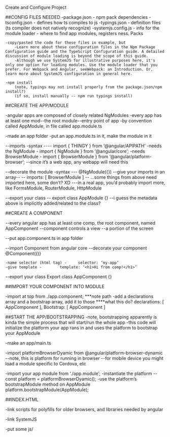 Create and Configure Project

##CONFIG FILES NEEDED
	-package.json - npm pack dependencies
	-tsconfig.json - defines how ts compiles to js
	-typings.json - definition files (ts compiler does not natively recognize)
	-systemjs.config.js - info for the module loader - where to find app modules, registers ness. Packs

	-copy/pasted the code for these files in example, but 
		-Learn more about these configuration files in the Npm Package Configuration guide and the TypeScript Configuration guide. A detailed discussion of module loading is beyond the scope of this guide.
		-Although we use SystemJS for illustrative purposes here, it's only one option for loading modules. Use the module loader that you prefer. For Webpack and Angular, seeWebpack: an Introduction. Or, learn more about SystemJS configuration in general here.

	-npm install
		(note, typings may not install properly from the package.json/npm install?)
		(if so, install manually -- npm run typings install)



##CREATE THE APP/MODULE

-angular apps are composed of closely related NgModules
-every app has at least one mod--the root module--entry point of app
	-by convention called AppModule, in file called app.module.ts

-made an app folder
-put an app.module.ts in it, make the module in it

--imports
	-syntax ---- import { THINGY }  from ‘@angular/APIPATH’
	-needs the NgModule - import { NgModule }	from ‘@angular/core’;
	-needs BrowserModule - import { BrowserModule } from ‘@angular/platform-browser’;
		--since it’s a web app, any webapp will need this

--decorate the module
	-syntax --- @NgModule({})
	--give your imports in an array--
		-- imports: [ BrowserModule ]
		-- ...some things from above need imported here, some don’t? XD
		---in a real app, you’d probably import more, like FormsModule, RouterModule, HttpModule

--export your class 
	-- export class AppModule {}
	--i guess the metadata above is implicitly added/related to the class?



##CREATE A COMPONENT

--every angular app has at least one comp, the root component, named AppComponent
--component controls a view --a portion of the screen

--put app.component.ts in app folder

--import Component from angular core
--decorate your component
	@Component({)}
	
	-name selector (html tag) - 	selector: ‘my-app’
	-give template - 		template: ‘<h1>Hi from comp!</h1>’
--export your class
	Export class AppComponent {}



##IMPORT YOUR COMPONENT INTO MODULE

-import at top from ./app.component;  ***note path
-add a declarations array and a bootstrap array, add it to those ****what this do?
declarations: [ AppComponent ],
Bootstrap:  [ AppComponent ]


##START THE APP/BOOTSTRAPPING
-note, bootstrapping apparently is kinda the simple process that will start/run the whole app
-this code will initialize the platform your app rans in and uses the platform to bootstrap your AppModule

-make an app/main.ts

-import platformBrowserDyamic from @angular/platform-browser-dynamic
	--note, this is platform for running in browser
	--for mobile device you might load a module specific to Cordova, etc

-import your app module from ‘./app.module’;
-instantiate the platform --
 const platform = platformBrowserDyamic();
-use the platform’s bootstrapModule method on AppModule
	platform.bootstrapModule(AppModule);


##INDEX.HTML

-link scripts for polyfills for older browsers, and libraries needed by angular
    <!-- Polyfill(s) for older browsers -->
   <script src="node_modules/core-js/client/shim.min.js"></script>

   <script src="node_moduleas/zone.js/dist/zone.js"></script>
   <script src="node_modules/reflect-metadata/Reflect.js"></script>
   <script src="node_modules/systemjs/dist/system.src.js"></script>
-link SystemJS
   <!-- 2. Configure SystemJS -->
   <script src="systemjs.config.js"></script>
-put some js/<script> to import and run the app module (this will refer to the main.js file)
	System.import(‘app’).catch(function(err) {console.error(err); });

-in the body, add your <my-app>Loading…</my-app>

START
	-run npm start
	-package.json sets this up to..
		-put typescript complier in watch mode
		-run static file server lite-server that will load index.html, refreshes browser when app files change

	









